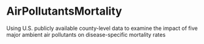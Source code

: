 # AirPollutantsMortality

Using U.S. publicly available county-level data to examine the impact of five major ambient air pollutants on disease-specific mortality rates
